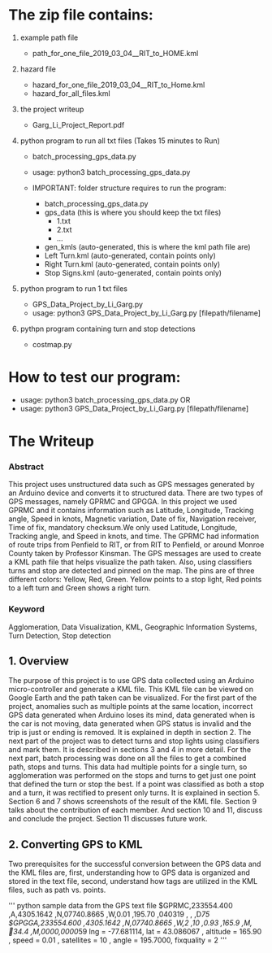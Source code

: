 # The zip file contains: 

1. example path file 
	- path_for_one_file_2019_03_04__RIT_to_HOME.kml

2. hazard file 
	- hazard_for_one_file_2019_03_04__RIT_to_Home.kml
	- hazard_for_all_files.kml

3. the project writeup 
	- Garg_Li_Project_Report.pdf

4. python program to run all txt files (Takes 15 minutes to Run)
	- batch_processing_gps_data.py
	- usage: python3 batch_processing_gps_data.py

	- IMPORTANT: folder structure requires to run the program: 
		* batch_processing_gps_data.py
		* gps_data 	(this is where you should keep the txt files)
			* 1.txt
			* 2.txt
			* ...
		* gen_kmls	(auto-generated, this is where the kml path file are)
		* Left Turn.kml 	(auto-generated, contain points only)
		* Right Turn.kml 	(auto-generated, contain points only)
		* Stop Signs.kml 	(auto-generated, contain points only)

5. python program to run 1 txt files 
	- GPS_Data_Project_by_Li_Garg.py
	- usage: python3 GPS_Data_Project_by_Li_Garg.py [filepath/filename]

6. pythpn program containing turn and stop detections
	- costmap.py

# How to test our program: 

* usage: python3 batch_processing_gps_data.py  OR 
* usage: python3 GPS_Data_Project_by_Li_Garg.py [filepath/filename]

# The Writeup

### Abstract

This project uses unstructured data such as GPS messages generated by an Arduino device and converts it to structured data. There are two types of GPS messages, namely GPRMC and GPGGA. In this project we used GPRMC and it contains information such as Latitude, Longitude, Tracking angle, Speed in knots, Magnetic variation, Date of fix, Navigation receiver, Time of fix, mandatory checksum.We only used Latitude, Longitude, Tracking angle, and Speed in knots, and time. The GPRMC had information of route trips from Penfield to RIT, or from RIT to Penfield, or around Monroe County taken by Professor Kinsman. The GPS messages are used to create a KML path file that helps visualize the path taken. Also, using classifiers turns and stop are detected and pinned on the map. The pins are of three different colors: Yellow, Red, Green. Yellow points to a stop light, Red points to a left turn and Green shows a right turn.

### Keyword
Agglomeration, Data Visualization, KML, Geographic Information Systems, Turn Detection, Stop detection

## 1. Overview
The purpose of this project is to use GPS data collected using an Arduino micro-controller and generate a KML file. This
KML file can be viewed on Google Earth and the path taken can be visualized. For the first part of the project, anomalies
such as multiple points at the same location, incorrect GPS data generated when Arduino loses its mind, data generated
when is the car is not moving, data generated when GPS status is invalid and the trip is just or ending is removed. It is
explained in depth in section 2. The next part of the project was to detect turns and stop lights using classifiers and mark them. It is described in sections 3 and 4 in more detail. For the next part, batch processing was done on all the files to get a combined path, stops and turns. This data had multiple points for a single turn, so agglomeration was performed on
the stops and turns to get just one point that defined the turn or stop the best. If a point was classified as both a stop and a turn, it was rectified to present only turns. It is explained in section 5. Section 6 and 7 shows screenshots of the result of the KML file. Section 9 talks about the contribution of each member. And section 10 and 11, discuss and conclude the project. Section 11 discusses future work.

## 2. Converting GPS to KML
Two prerequisites for the successful conversion between the GPS data and the KML files are, first, understanding how
to GPS data is organized and stored in the text file, second, understand how tags are utilized in the KML files, such as
path vs. points.

''' python
sample data from the GPS text file
$GPRMC,233554.400 ,A,4305.1642 ,N,07740.8665 ,W,0.01 ,195.70 ,040319 , , ,D*75
$GPGGA,233554.600 ,4305.1642 ,N,07740.8665 ,W,2 ,10 ,0.93 ,165.9 ,M, 􀀀34.4 ,M,0000,0000*59
lng = -77.681114, lat = 43.086067 , altitude = 165.90 , speed = 0.01 , satellites = 10 , angle = 195.7000,
fixquality = 2
'''
